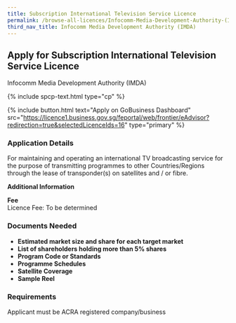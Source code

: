 ```yaml
---
title: Subscription International Television Service Licence
permalink: /browse-all-licences/Infocomm-Media-Development-Authority-(IMDA)/Subscription-International-Television-Service-Licence
third_nav_title: Infocomm Media Development Authority (IMDA)
---
```


## Apply for Subscription International Television Service Licence

Infocomm Media Development Authority (IMDA)

{% include spcp-text.html type="cp" %}

{% include button.html text="Apply on GoBusiness Dashboard" src="https://licence1.business.gov.sg/feportal/web/frontier/eAdvisor?redirection=true&selectedLicenceIds=16" type="primary" %}

<H3>Application Details</H3>

<p>For maintaining and operating an international TV broadcasting service for the purpose of transmitting programmes to other Countries/Regions through the lease of transponder(s) on satellites and / or fibre.</p>

<strong>Additional Information</strong>

<p><strong>Fee</strong><br />Licence Fee: To be determined</p>

<H3>Documents Needed</H3>

<ul>
 <li><strong>Estimated market size and share for each target market</strong></li>
 <li><strong>List of shareholders holding more than 5% shares</strong></li>
 <li><strong>Program Code or Standards</strong></li>
 <li><strong>Programme Schedules</strong></li>
 <li><strong>Satellite Coverage</strong></li>
 <li><strong>Sample Reel</strong></li>
 </ul>

<H3>Requirements</H3>

Applicant must be ACRA registered company/business

